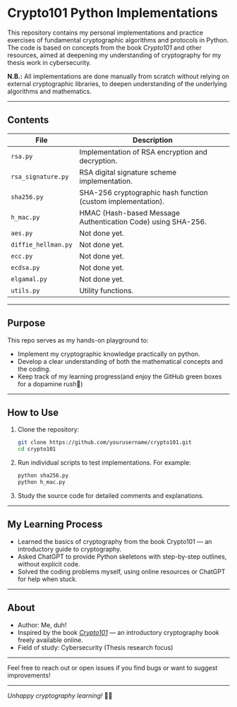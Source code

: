 # Crypto101 Python Implementations

This repository contains my personal implementations and practice exercises of fundamental cryptographic algorithms and protocols in Python. The code is based on concepts from the book *Crypto101* and other resources, aimed at deepening my understanding of cryptography for my thesis work in cybersecurity.


**N.B.:** All implementations are done manually from scratch without relying on external cryptographic libraries, to deepen understanding of the underlying algorithms and mathematics.

---

## Contents

| File                     | Description                                          |
|--------------------------|------------------------------------------------------|
| `rsa.py`                 | Implementation of RSA encryption and decryption.    |
| `rsa_signature.py`       | RSA digital signature scheme implementation.        |
| `sha256.py`              | SHA-256 cryptographic hash function (custom implementation). |
| `h_mac.py`               | HMAC (Hash-based Message Authentication Code) using SHA-256. |
| `aes.py`                 | Not done yet.                                         |
| `diffie_hellman.py`      | Not done yet.                                         |
| `ecc.py`                 | Not done yet.                                         |
| `ecdsa.py`               | Not done yet.                                         |
| `elgamal.py`             | Not done yet.                                         |
| `utils.py`               | Utility functions.                                    |

---

## Purpose

This repo serves as my hands-on playground to:

- Implement my cryptographic knowledge practically on python.
- Develop a clear understanding of both the mathematical concepts and the coding.
- Keep track of my learning progress(and enjoy the GitHub green boxes for a dopamine rush🤩)

---

## How to Use 

1. Clone the repository:

   ```bash
   git clone https://github.com/yourusername/crypto101.git
   cd crypto101
   ```

2. Run individual scripts to test implementations. For example:

   ```bash
   python sha256.py
   python h_mac.py
   ```

3. Study the source code for detailed comments and explanations.

---

## My Learning Process

* Learned the basics of cryptography from the book Crypto101 — an introductory guide to cryptography.
* Asked ChatGPT to provide Python skeletons with step-by-step outlines, without explicit code.
* Solved the coding problems myself, using online resources or ChatGPT for help when stuck.

---

## About

* Author: Me, duh! 
* Inspired by the book [*Crypto101*](https://crypto101.io/) — an introductory cryptography book freely available online.
* Field of study: Cybersecurity (Thesis research focus)

---

Feel free to reach out or open issues if you find bugs or want to suggest improvements!

---

*Unhappy cryptography learning!* 🔐🚀
